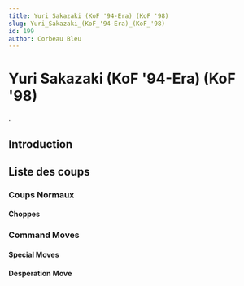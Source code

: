 ```yaml
---
title: Yuri Sakazaki (KoF '94-Era) (KoF '98)
slug: Yuri_Sakazaki_(KoF_'94-Era)_(KoF_'98)
id: 199
author: Corbeau Bleu
---
```


# Yuri Sakazaki (KoF '94-Era) (KoF '98)

.

## Introduction

## Liste des coups

### Coups Normaux

#### Choppes

### Command Moves

#### Special Moves

#### Desperation Move
